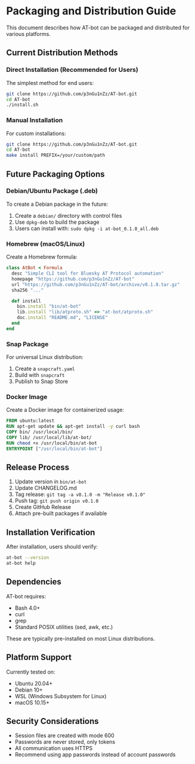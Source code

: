 # Packaging and Distribution Guide

This document describes how AT-bot can be packaged and distributed for various platforms.

## Current Distribution Methods

### Direct Installation (Recommended for Users)

The simplest method for end users:

```bash
git clone https://github.com/p3nGu1nZz/AT-bot.git
cd AT-bot
./install.sh
```

### Manual Installation

For custom installations:

```bash
git clone https://github.com/p3nGu1nZz/AT-bot.git
cd AT-bot
make install PREFIX=/your/custom/path
```

## Future Packaging Options

### Debian/Ubuntu Package (.deb)

To create a Debian package in the future:

1. Create a `debian/` directory with control files
2. Use `dpkg-deb` to build the package
3. Users can install with: `sudo dpkg -i at-bot_0.1.0_all.deb`

### Homebrew (macOS/Linux)

Create a Homebrew formula:

```ruby
class AtBot < Formula
  desc "Simple CLI tool for Bluesky AT Protocol automation"
  homepage "https://github.com/p3nGu1nZz/AT-bot"
  url "https://github.com/p3nGu1nZz/AT-bot/archive/v0.1.0.tar.gz"
  sha256 "..."

  def install
    bin.install "bin/at-bot"
    lib.install "lib/atproto.sh" => "at-bot/atproto.sh"
    doc.install "README.md", "LICENSE"
  end
end
```

### Snap Package

For universal Linux distribution:

1. Create a `snapcraft.yaml`
2. Build with `snapcraft`
3. Publish to Snap Store

### Docker Image

Create a Docker image for containerized usage:

```dockerfile
FROM ubuntu:latest
RUN apt-get update && apt-get install -y curl bash
COPY bin/ /usr/local/bin/
COPY lib/ /usr/local/lib/at-bot/
RUN chmod +x /usr/local/bin/at-bot
ENTRYPOINT ["/usr/local/bin/at-bot"]
```

## Release Process

1. Update version in `bin/at-bot`
2. Update CHANGELOG.md
3. Tag release: `git tag -a v0.1.0 -m "Release v0.1.0"`
4. Push tag: `git push origin v0.1.0`
5. Create GitHub Release
6. Attach pre-built packages if available

## Installation Verification

After installation, users should verify:

```bash
at-bot --version
at-bot help
```

## Dependencies

AT-bot requires:
- Bash 4.0+
- curl
- grep
- Standard POSIX utilities (sed, awk, etc.)

These are typically pre-installed on most Linux distributions.

## Platform Support

Currently tested on:
- Ubuntu 20.04+
- Debian 10+
- WSL (Windows Subsystem for Linux)
- macOS 10.15+

## Security Considerations

- Session files are created with mode 600
- Passwords are never stored, only tokens
- All communication uses HTTPS
- Recommend using app passwords instead of account passwords
